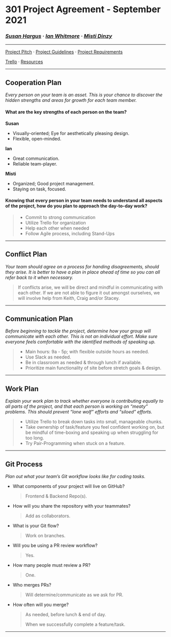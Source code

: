 # 301 Project Agreement - September 2021

### ***[Susan Hargus](susan.md) &middot; [Ian Whitmore](ian.md) &middot; [Misti Dinzy](misti.md)***

_____

[Project Pitch](pitch.md) &middot;
[Project Guidelines](https://mistidinzy.github.io/301-ProjectPlanning/project-guidelines.html) &middot;
[Project Requirements](https://mistidinzy.github.io/301-ProjectPlanning/project-guidelines.html#grading)

[Trello](https://trello.com/b/KuDlJ9PD/301-project) &middot;
[Resources](https://mistidinzy.github.io/301-ProjectPlanning/resources.html)

_____

## Cooperation Plan

*Every person on your team is an asset. This is your chance to discover the hidden strengths and areas for growth for each team member.*

#### What are the key strengths of each person on the team?
  
  **Susan**
  * Visually-oriented; Eye for aesthetically pleasing design.
  * Flexible, open-minded.

  **Ian**
  * Great communication.
  * Reliable team-player.

  **Misti**
  * Organized; Good project management.
  * Staying on task, focused.

#### Knowing that every person in your team needs to understand all aspects of the project, how do you plan to approach the day-to-day work?

  > * Commit to strong communication
  > * Utilize Trello for organization
  > * Help each other when needed
  > * Follow Agile process, including Stand-Ups

_____

## Conflict Plan

*Your team should agree on a process for handing disagreements, should they arise. It is better to have a plan in place ahead of time so you can all refer back to it when necessary.*

  > If conflicts arise, we will be direct and mindful in communicating with each other. If we are not able to figure it out amongst ourselves, we will involve help from Keith, Craig and/or Stacey.

_____

## Communication Plan

*Before beginning to tackle the project, determine how your group will communicate with each other. This is not an individual effort. Make sure everyone feels comfortable with the identified methods of speaking up.*

  > * Main hours: 9a - 5p; with flexible outside hours as needed.
  > * Use Slack as needed.
  > * Be in classroom as needed & through lunch if available.
  > * Prioritize main functionality of site before stretch goals & design.

_____

## Work Plan

*Explain your work plan to track whether everyone is contributing equally to all parts of the project, and that each person is working on “meaty” problems. This should prevent “lone wolf” efforts and “siloed” efforts.*

> * Utilize Trello to break down tasks into small, manageable chunks.
> * Take ownership of task/feature you feel confident working on, but be mindful of time-boxing and speaking up when struggling for too long.
> * Try Pair-Programming when stuck on a feature.

_____

## Git Process

*Plan out what your team’s Git workflow looks like for coding tasks.*

* What components of your project will live on GitHub?
  > Frontend & Backend Repo(s).
* How will you share the repository with your teammates?
  > Add as collaborators.
* What is your Git flow?
  > Work on branches.
* Will you be using a PR review workflow?
  > Yes.
* How many people must review a PR?
  > One.
* Who merges PRs?
  > Will determine/communicate as we ask for PR.
* How often will you merge?
  > As needed, before lunch & end of day.
  >
  > When we successfully complete a feature/task.
  
_____
